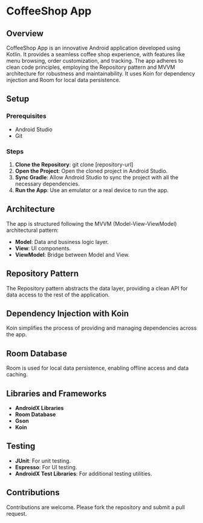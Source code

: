 # CoffeeShop App

## Overview
CoffeeShop App is an innovative Android application developed using Kotlin. It provides a seamless coffee shop experience, with features like menu browsing, order customization, and tracking. The app adheres to clean code principles, employing the Repository pattern and MVVM architecture for robustness and maintainability. It uses Koin for dependency injection and Room for local data persistence.

## Setup

### Prerequisites
- Android Studio
- Git

### Steps
1. **Clone the Repository**: 
git clone [repository-url]
2. **Open the Project**: 
Open the cloned project in Android Studio.
3. **Sync Gradle**: 
Allow Android Studio to sync the project with all the necessary dependencies.
4. **Run the App**: 
Use an emulator or a real device to run the app.

## Architecture

The app is structured following the MVVM (Model-View-ViewModel) architectural pattern:

- **Model**: Data and business logic layer.
- **View**: UI components.
- **ViewModel**: Bridge between Model and View.

## Repository Pattern

The Repository pattern abstracts the data layer, providing a clean API for data access to the rest of the application.

## Dependency Injection with Koin

Koin simplifies the process of providing and managing dependencies across the app.

## Room Database

Room is used for local data persistence, enabling offline access and data caching.

## Libraries and Frameworks

- **AndroidX Libraries**
- **Room Database**
- **Gson**
- **Koin**

## Testing

- **JUnit**: For unit testing.
- **Espresso**: For UI testing.
- **AndroidX Test Libraries**: For additional testing utilities.

## Contributions

Contributions are welcome. Please fork the repository and submit a pull request.
